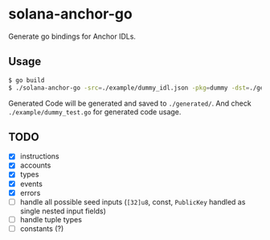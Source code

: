 # solana-anchor-go

Generate go bindings for Anchor IDLs.


## Usage

```bash
$ go build
$ ./solana-anchor-go -src=./example/dummy_idl.json -pkg=dummy -dst=./generated/dummy
```

Generated Code will be generated and saved to `./generated/`.
And check `./example/dummy_test.go` for generated code usage. 



## TODO
- [x] instructions
- [x] accounts
- [x] types
- [x] events
- [x] errors
- [ ] handle all possible seed inputs (`[32]u8`, const, `PublicKey` handled as single nested input fields)
- [ ] handle tuple types
- [ ] constants (?)
